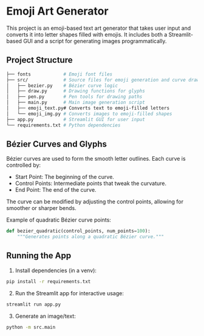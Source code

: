 # Emoji Art Generator
This project is an emoji-based text art generator that takes user input and converts it into letter shapes filled with emojis. It includes both a Streamlit-based GUI and a script for generating images programmatically.

## Project Structure
```bash
├── fonts            # Emoji font files
├── src/             # Source files for emoji generation and curve drawing
│   ├── bezier.py    # Bézier curve logic
│   ├── draw.py      # Drawing functions for glyphs
│   ├── pen.py       # Pen tools for drawing paths
│   ├── main.py      # Main image generation script
│   ├── emoji_text.py# Converts text to emoji-filled letters
│   └── emoji_img.py # Converts images to emoji-filled shapes
├── app.py           # Streamlit GUI for user input
└── requirements.txt # Python dependencies
```

## Bézier Curves and Glyphs
Bézier curves are used to form the smooth letter outlines. Each curve is controlled by:
- Start Point: The beginning of the curve.
- Control Points: Intermediate points that tweak the curvature.
- End Point: The end of the curve.

The curve can be modified by adjusting the control points, allowing for smoother or sharper bends.

Example of quadratic Bézier curve points:
```python
def bezier_quadratic(control_points, num_points=100):
    """Generates points along a quadratic Bézier curve."""
```

## Running the App
1. Install dependencies (in a venv):
  ```bash
  pip install -r requirements.txt
  ```
2. Run the Streamlit app for interactive usage:
  ```bash
  streamlit run app.py
  ```
3. Generate an image/text:
  ```bash
  python -m src.main
  ```


